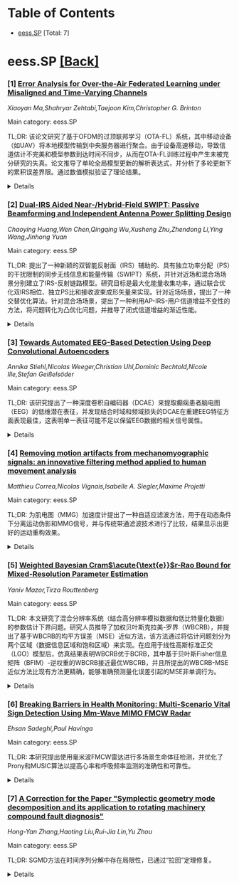 <div id=toc></div>

# Table of Contents

- [eess.SP](#eess.SP) [Total: 7]


<div id='eess.SP'></div>

# eess.SP [[Back]](#toc)

### [1] [Error Analysis for Over-the-Air Federated Learning under Misaligned and Time-Varying Channels](https://arxiv.org/abs/2508.20277)
*Xiaoyan Ma,Shahryar Zehtabi,Taejoon Kim,Christopher G. Brinton*

Main category: eess.SP

TL;DR: 该论文研究了基于OFDM的过顶联邦学习（OTA-FL）系统，其中移动设备（如UAV）将本地模型传输到中央服务器进行聚合。由于设备高速移动，导致信道估计不完美和模型参数到达时间不同步，从而在OTA-FL训练过程中产生未被充分研究的失真。论文推导了单轮全局模型更新的解析表达式，并分析了多轮更新下的累积误差界限。通过数值模拟验证了理论结果。


<details>
  <summary>Details</summary>
Motivation: 研究高速移动设备（如UAV）在OTA-FL系统中因信道不完美和参数到达时间不同步而产生的模型失真问题。

Method: 推导了单轮全局模型更新的解析表达式，并分析了多轮更新下的累积误差界限。

Result: 通过数值模拟验证了理论结果，证实了信道不完美和参数到达时间不同步对OTA-FL训练过程的影响。

Conclusion: 为理解和解决OTA-FL中的信道不完美和参数到达时间不同步问题提供了理论分析和量化方法。

Abstract: This paper investigates an OFDM-based over-the-air federated learning
(OTA-FL) system, where multiple mobile devices, e.g., unmanned aerial vehicles
(UAVs), transmit local machine learning (ML) models to a central parameter
server (PS) for global model aggregation. The high mobility of local devices
results in imperfect channel estimation, leading to a misalignment problem,
i.e., the model parameters transmitted from different local devices do not
arrive at the central PS simultaneously. Moreover, the mobility introduces
time-varying uploading channels, which further complicates the aggregation
process. All these factors collectively cause distortions in the OTA-FL
training process which are underexplored. To quantify these effects, we first
derive a closed-form expression for a single-round global model update in terms
of these channel imperfections. We then extend our analysis to capture multiple
rounds of global updates, yielding a bound on the accumulated error in OTA-FL.
We validate our theoretical results via extensive numerical simulations, which
corroborate our derived analysis.

</details>


### [2] [Dual-IRS Aided Near-/Hybrid-Field SWIPT: Passive Beamforming and Independent Antenna Power Splitting Design](https://arxiv.org/abs/2508.20531)
*Chaoying Huang,Wen Chen,Qingqing Wu,Xusheng Zhu,Zhendong Li,Ying Wang,Jinhong Yuan*

Main category: eess.SP

TL;DR: 提出了一种新颖的双智能反射面（IRS）辅助的、具有独立功率分配（PS）的干扰限制的同步无线信息和能量传输（SWIPT）系统，并针对近场和混合场场景分别建立了IRS-反射链路模型。研究目标是最大化能量收集功率，通过联合优化双IRS相位、独立PS比和接收波束成形矢量来实现。针对近场场景，提出了一种交替优化算法。针对混合场场景，提出了一种利用AP-IRS-用户信道增益不变性的方法，将问题转化为凸优化问题，并推导了闭式信道增益的渐近性能。


<details>
  <summary>Details</summary>
Motivation: 在干扰受限的SWIPT系统中，利用双IRS和独立的功率分配比来最大化能量收集功率，并提供信息和能量之间的权衡。

Method: 近场和混合场信道建模，联合优化IRS相位、PS比和接收波束成形，近场问题使用交替优化、拉格朗日对偶和DC规划，混合场问题利用信道增益不变性将其转化为凸优化问题。

Result: 在近场和混合场场景下，通过数值结果验证了所提方案的性能增益，该方案优于其他基准方案。

Conclusion: 双IRS辅助的具有独立PS的SWIPT方案能带来显著的性能提升。

Abstract: This paper proposes a novel dual-intelligent reflecting surface (IRS) aided
interference-limited simultaneous wireless information and power transfer
(SWIPT) system with independent power splitting (PS), where each receiving
antenna applies different PS factors to offer an advantageous trade-off between
the useful information and harvested energy. We separately establish the near-
and hybrid-field channel models for IRS-reflected links to evaluate the
performance gain more precisely and practically. Specifically, we formulate an
optimization problem of maximizing the harvested power by jointly optimizing
dual-IRS phase shifts, independent PS ratio, and receive beamforming vector in
both near- and hybrid-field cases. In the near-field case, the alternating
optimization algorithm is proposed to solve the non-convex problem by applying
the Lagrange duality method and the difference-of-convex (DC) programming. In
the hybrid-field case, we first present an interesting result that the
AP-IRS-user channel gains are invariant to the phase shifts of dual-IRS, which
allows the optimization problem to be transformed into a convex one. Then, we
derive the asymptotic performance of the combined channel gains in closed-form
and analyze the characteristics of the dual-IRS. Numerical results validate our
analysis and indicate the performance gains of the proposed scheme that
dual-IRS-aided SWIPT with independent PS over other benchmark schemes.

</details>


### [3] [Towards Automated EEG-Based Detection Using Deep Convolutional Autoencoders](https://arxiv.org/abs/2508.20535)
*Annika Stiehl,Nicolas Weeger,Christian Uhl,Dominic Bechtold,Nicole Ille,Stefan Geißelsöder*

Main category: eess.SP

TL;DR: 该研究提出了一种深度卷积自编码器（DCAE）来提取癫痫患者脑电图（EEG）的低维潜在表征，并发现结合时域和频域损失的DCAE在重建EEG特征方面表现最佳，这表明单一表征可能不足以保留EEG数据的相关信号属性。


<details>
  <summary>Details</summary>
Motivation: 癫痫是一种常见的神经系统疾病，需要可靠有效的癫痫发作检测方法。虽然脑电图（EEG）是癫痫监测的黄金标准，但手动分析耗时且需要专业知识，并且缺乏全自动化分析的明确特征。现有的深度学习方法在保持高灵敏度和低每小时虚警率方面存在挑战，并且在最优EEG输入表示（时域或频域）方面缺乏一致性。

Method: 提出了一种深度卷积自编码器（DCAE）来提取低维潜在表征，并评估了模型在保留相关信息方面的能力。通过比较基于时域和频域表示的重建误差，训练并评估了具有不同损失函数的自编码器，以确定它们在重建EEG特征方面的有效性。

Result: 结果表明，同时考虑时域和频域损失的DCAE模型在重建性能上表现最佳。这表明单一表征的深度神经网络可能无法保留相关的信号属性。

Conclusion: 该研究为深度学习模型如何处理EEG数据提供了见解，并探讨了在输入时域信号时是否能捕捉到频率信息。研究结果表明，结合时域和频域信息的DCAE在EEG特征重建方面优于仅使用单一域信息的模型，强调了多域信息整合的重要性。

Abstract: Epilepsy is one of the most common neurological disorders. This disease
requires reliable and efficient seizure detection methods.
Electroencephalography (EEG) is the gold standard for seizure monitoring, but
its manual analysis is a time-consuming task that requires expert knowledge. In
addition, there are no well-defined features that allow fully automated
analysis. Existing deep learning-based approaches struggle to achieve high
sensitivity while maintaining a low false alarm rate per hour (FAR/h) and lack
consistency in the optimal EEG input representation, whether in the time or
frequency domain. To address these issues, we propose a Deep Convolutional
Autoencoder (DCAE) to extract low-dimensional latent representations that
preserve essential EEG signal features. The ability of the model to preserve
relevant information was evaluated by comparing reconstruction errors based on
both time series and frequency-domain representations. Several autoencoders
with different loss functions based on time and frequency were trained and
evaluated to determine their effectiveness in reconstructing EEG features. Our
results show that the DCAE model taking both time series and frequency losses
into account achieved the best reconstruction performance. This indicates that
Deep Neural Networks with a single representation might not preserve the
relevant signal properties. This work provides insight into how deep learning
models process EEG data and examines whether frequency information is captured
when time series signals are used as input.

</details>


### [4] [Removing motion artifacts from mechanomyographic signals: an innovative filtering method applied to human movement analysis](https://arxiv.org/abs/2508.20602)
*Matthieu Correa,Nicolas Vignais,Isabelle A. Siegler,Maxime Projetti*

Main category: eess.SP

TL;DR: 为肌电图（MMG）加速度计提出了一种自适应滤波方法，用于在动态条件下分离运动伪影和MMG信号，并与传统带通滤波技术进行了比较，结果显示出更好的运动重构效果。


<details>
  <summary>Details</summary>
Motivation: 由于运动伪影限制了其在现场测量肌肉活动的应用，因此需要一种能够有效分离运动伪影和MMG信号的方法。

Method: 提出了一种基于完整集合经验模态分解（CEEMDAN）、自适应噪声和谱模糊熵（SFEntropy）的自适应滤波方法。

Result: 与传统的带通滤波技术相比，该方法在三角肌和竖脊肌的运动重构方面表现更好（R² = 0.907 和 0.842），并能在5-20 Hz带宽内动态过滤运动伪影。

Conclusion: 所提出的创新方法能够动态过滤运动伪影，优于传统方法，但对于步行或跑步期间躯干和下肢肌肉的加速度MMG信号的解释，仍需谨慎，因为与冲击相关的加速度仍然存在，且其确切量需要进一步量化。

Abstract: Mechanomyography (MMG) is a promising tool for measuring muscle activity in
the field but its sensitivity to motion artifacts limits its application. In
this study, we proposed an adaptative filtering method for MMG accelerometers
based on the complete ensemble empirical mode decomposition, with adaptative
noise and spectral fuzzy entropy, to isolate motions artefacts from the MMG
signal in dynamic conditions. We compared our method with the traditional
band-pass filtering technique, demonstrating better results concerning motion
recomposition for deltoid and erector spinae muscles (R${}^2$ = 0.907 and
0.842). Thus, this innovative method allows the filtering of motion artifacts
dynamically in the 5-20 Hz bandwidth, which is not achievable with traditional
method. However, the interpretation of accelerometric MMG signals from the
trunk and lower-limb muscles during walking or running should be approached
with great caution as impact-related accelerations are still present, though
their exact quantity still needs to be quantified.

</details>


### [5] [Weighted Bayesian Cram$\acute{\text{e}}$r-Rao Bound for Mixed-Resolution Parameter Estimation](https://arxiv.org/abs/2508.20761)
*Yaniv Mazor,Tirza Routtenberg*

Main category: eess.SP

TL;DR: 本文研究了混合分辨率系统（结合高分辨率模拟数据和低比特量化数据）的参数估计下界问题。研究人员推导了加权贝叶斯克拉美-罗界（WBCRB），并提出了基于WBCRB的均平方误差（MSE）近似方法，该方法通过将估计问题划分为两个区域（数据信息区域和饱和区域）来实现。在应用于线性高斯标准正交（LGO）模型后，仿真结果表明WBCRB优于BCRB，其中基于贝叶斯Fisher信息矩阵（BFIM）-逆权重的WBCRB接近最优WBCRB，并且所提出的WBCRB-MSE近似方法比现有方法更精确，能够准确预测量化误差引起的MSE非单调行为。


<details>
  <summary>Details</summary>
Motivation: 混合分辨率架构在通信和雷达系统中广泛应用以降低成本和功耗，但低比特量化会引入参数估计的挑战。本文旨在研究并推导此类系统的参数估计下界。

Method: 研究人员推导了混合分辨率设置下加权贝叶斯克拉美-罗界（WBCRB），并考虑了其特殊情况（经典BCRB、BFIM-逆权重WBCRB、最优权重WBCRB）。基于WBCRB，提出了一种将估计问题划分为信息区域和饱和区域的MSE近似新方法，并通过将区域特定的WBCRB近似应用于这些区域来获得复合MSE估计。最后，将该方法应用于线性高斯标准正交（LGO）模型。

Result: 仿真结果表明，在LGO模型下，WBCRB优于BCRB，其中BFIM-逆权重版本接近最优WBCRB。此外，WBCRB-MSE近似方法比现有方法更精确，能够准确预测量化误差引起的MSE非单调行为。

Conclusion: 本文成功推导了混合分辨率系统的加权贝叶斯克拉美-罗界（WBCRB），并提出了一种基于WBCRB的MSE近似方法。仿真结果验证了该方法的有效性，表明其在预测参数估计性能方面具有优越性。

Abstract: Mixed-resolution architectures, combining high-resolution (analog) data with
coarsely quantized (e.g., 1-bit) data, are widely employed in emerging
communication and radar systems to reduce hardware costs and power consumption.
However, the use of coarsely quantized data introduces non-trivial tradeoffs in
parameter estimation tasks. In this paper, we investigate the derivation of
lower bounds for such systems. In particular, we develop the weighted Bayesian
Cramer-Rao bound (WBCRB) for the mixed-resolution setting with a general weight
function. We demonstrate the special cases of: (i) the classical BCRB; (ii) the
WBCRB that is based on the Bayesian Fisher information matrix (BFIM)-Inverse
weighting; and (iii) the Aharon-Tabrikian tightest WBCRB with an optimal weight
function. Based on the developed WBCRB, we propose a new method to approximate
the mean-squared-error (MSE) by partitioning the estimation problem into two
regions: (a) where the 1-bit quantized data is informative; and (b) where it is
saturated. We apply region-specific WBCRB approximations in these regions to
achieve an accurate composite MSE estimate. We derive the bounds and MSE
approximation for the linear Gaussian orthonormal (LGO) model, which is
commonly used in practical signal processing applications. Our simulation
results demonstrate the use of the proposed bounds and approximation method in
the LGO model with a scalar unknown parameter. It is shown that the WBCRB
outperforms the BCRB, where the BFIM-Inverse weighting version approaches the
optimal WBCRB. Moreover, it is shown that the WBCRB-based MSE approximation is
tighter and accurately predicts the non-monotonic behavior of the MSE in the
presence of quantization errors.

</details>


### [6] [Breaking Barriers in Health Monitoring: Multi-Scenario Vital Sign Detection Using Mm-Wave MIMO FMCW Radar](https://arxiv.org/abs/2508.20864)
*Ehsan Sadeghi,Paul Havinga*

Main category: eess.SP

TL;DR: 本研究提出使用毫米波FMCW雷达进行多场景生命体征检测，并优化了Prony和MUSIC算法以提高心率和呼吸频率监测的准确性和可靠性。


<details>
  <summary>Details</summary>
Motivation: 为了克服传统传感方法的局限性，并提高非接触式生命体征监测的准确性和可靠性。

Method: 提出并优化了Prony和MUSIC算法，用于实时监测心率和呼吸频率，以应对噪声和谐波干扰。

Result: Prony和MUSIC算法在心率检测的平均绝对误差分别为0.81和1.8，在呼吸频率检测的平均绝对误差分别为0.8和1.01。

Conclusion: FMCW雷达是一种可靠的、非侵入式的生命体征监测解决方案，尤其适用于医疗保健、临床和紧急情况等不便使用接触式监测的场景。

Abstract: This paper explores the deployment of mm-wave Frequency Modulated Continuous
Wave (FMCW) radar for vital sign detection across multiple scenarios. We focus
on overcoming the limitations of traditional sensing methods by enhancing
signal processing techniques to capture subtle physiological changes
effectively. Our study introduces novel adaptations of the Prony and MUSIC
algorithms tailored for real-time heart and respiration rate monitoring,
significantly advancing the accuracy and reliability of non-contact vital sign
monitoring using radar technologies. Notably, these algorithms demonstrate a
robust ability to suppress noise and harmonic interference. For instance, the
mean absolute errors (MAE) for MUSIC and Prony in heart rate detection are 1.8
and 0.81, respectively, while for respiration rate, the MAEs are 1.01 and 0.8,
respectively. These results underscore the potential of FMCW radar as a
reliable, non-invasive solution for continuous vital sign monitoring in
healthcare settings, particularly in clinical and emergency scenarios where
traditional contact-based monitoring is impractical.

</details>


### [7] [A Correction for the Paper "Symplectic geometry mode decomposition and its application to rotating machinery compound fault diagnosis"](https://arxiv.org/abs/2508.20990)
*Hong-Yan Zhang,Haoting Liu,Rui-Jia Lin,Yu Zhou*

Main category: eess.SP

TL;DR: SGMD方法在时间序列分解中存在局限性，已通过“拉回”定理修复。


<details>
  <summary>Details</summary>
Motivation: SGMD方法继承了SSA的对角平均原理（DAP），但其在推广轨迹矩阵形式时并未同步更新DAP。本文旨在指出SGMD方法的局限性并进行修复。

Method: 通过“拉回”定理来计算时间序列的给定分量及其在轨迹矩阵中对应分量，以修复SGMD方法。

Result: 修复了SGMD方法中由于DAP未同步更新而导致的bug。

Conclusion: 通过“拉回”定理的引入，改进了SGMD方法，使其在时间序列分解方面更加精确和可靠。

Abstract: The symplectic geometry mode decomposition (SGMD) is a powerful method for
decomposing time series, which is based on the diagonal averaging principle
(DAP) inherited from the singular spectrum analysis (SSA). Although the authors
of SGMD method generalized the form of the trajectory matrix in SSA, the DAP is
not updated simultaneously. In this work, we pointed out the limitations of the
SGMD method and fixed the bugs with the pulling back theorem for computing the
given component of time series from the corresponding component of trajectory
matrix.

</details>
